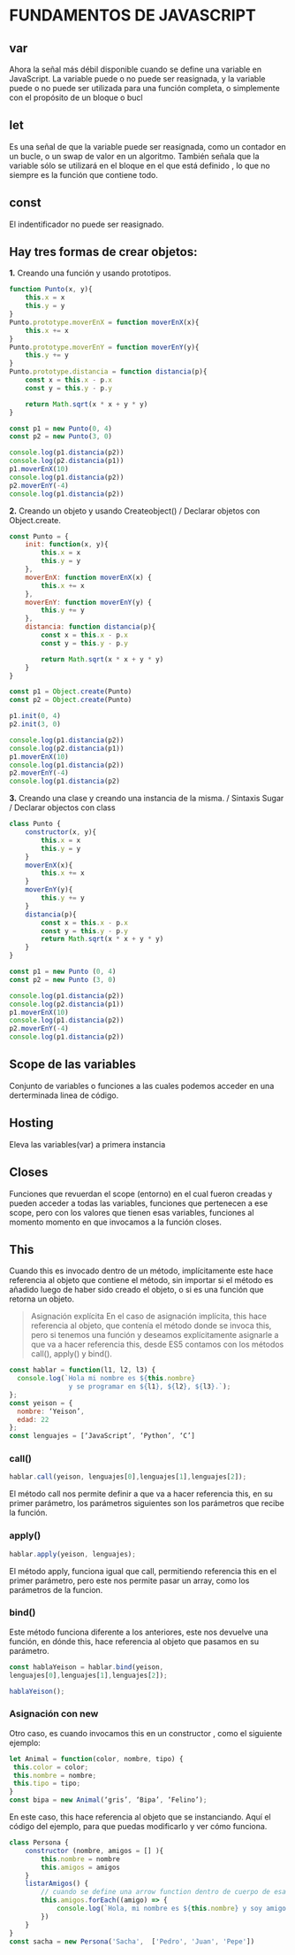 # FUNDAMENTOS DE JAVASCRIPT

## var
Ahora la señal más débil disponible cuando se define una variable en JavaScript. La variable puede o no puede ser reasignada, y la variable puede o no puede ser utilizada para una función completa, o simplemente con el propósito de un bloque o bucl

## let
Es una señal de que la variable puede ser reasignada, como un contador en un bucle, o un swap de valor en un algoritmo. También señala que la variable sólo se utilizará en el bloque en el que está definido , lo que no siempre es la función que contiene todo.

## const
El indentificador no puede ser reasignado.

## Hay tres formas de crear objetos:

**1.** Creando una función y usando prototipos.

```javascript
function Punto(x, y){
	this.x = x
	this.y = y
}
Punto.prototype.moverEnX = function moverEnX(x){
	this.x += x
}
Punto.prototype.moverEnY = function moverEnY(y){
	this.y += y
}
Punto.prototype.distancia = function distancia(p){
	const x = this.x - p.x
	const y = this.y - p.y

	return Math.sqrt(x * x + y * y)
}

const p1 = new Punto(0, 4)
const p2 = new Punto(3, 0)

console.log(p1.distancia(p2))
console.log(p2.distancia(p1))
p1.moverEnX(10)
console.log(p1.distancia(p2))
p2.moverEnY(-4)
console.log(p1.distancia(p2))
```

**2.** Creando un objeto y usando Createobject() / Declarar objetos con Object.create.

```javascript
const Punto = {
	init: function(x, y){
		this.x = x
		this.y = y
	},
	moverEnX: function moverEnX(x) {
		this.x += x
	},
	moverEnY: function moverEnY(y) {
		this.y += y
	},
	distancia: function distancia(p){
		const x = this.x - p.x
		const y = this.y - p.y

		return Math.sqrt(x * x + y * y)
	}
}

const p1 = Object.create(Punto)
const p2 = Object.create(Punto)

p1.init(0, 4)
p2.init(3, 0)

console.log(p1.distancia(p2))
console.log(p2.distancia(p1))
p1.moverEnX(10)
console.log(p1.distancia(p2))
p2.moverEnY(-4)
console.log(p1.distancia(p2)
```

**3.** Creando una clase y creando una instancia de la misma. / Sintaxis Sugar / Declarar objectos con class

```javascript
class Punto {
	constructor(x, y){
		this.x = x
		this.y = y
	}
	moverEnX(x){
		this.x += x
	}
	moverEnY(y){
		this.y += y
	}
	distancia(p){
		const x = this.x - p.x
		const y = this.y - p.y
		return Math.sqrt(x * x + y * y)
	}
}

const p1 = new Punto (0, 4)
const p2 = new Punto (3, 0)

console.log(p1.distancia(p2))
console.log(p2.distancia(p1))
p1.moverEnX(10)
console.log(p1.distancia(p2))
p2.moverEnY(-4)
console.log(p1.distancia(p2))
```

## Scope de las variables
Conjunto de variables o funciones a las cuales podemos acceder en una derterminada linea de código.

## Hosting
Eleva las variables(var) a primera instancia

## Closes
Funciones que revuerdan el scope (entorno) en el cual fueron creadas y pueden acceder a todas las variables, funciones que pertenecen a ese scope, pero con los valores que tienen esas variables, funciones al momento momento en que invocamos a la función closes.

## This
Cuando this es invocado dentro de un método, implícitamente este hace referencia al objeto que contiene el método, sin importar si el método es añadido luego de haber sido creado el objeto, o si es una función que retorna un objeto.

> Asignación explícita
En el caso de asignación implícita, this hace referencia al objeto, que contenía el método donde se invoca this, pero si tenemos una función y deseamos explícitamente asignarle a que va a hacer referencia this, desde ES5 contamos con los métodos call(), apply() y bind().

```javascript
const hablar = function(l1, l2, l3) {
  console.log(`Hola mi nombre es ${this.nombre}
               y se programar en ${l1}, ${l2}, ${l3}.`);
};
const yeison = {
  nombre: ‘Yeison’,
  edad: 22
};
const lenguajes = [‘JavaScript’, ‘Python’, ‘C’]
```
### call()
```javascript
hablar.call(yeison, lenguajes[0],lenguajes[1],lenguajes[2]);
```

El método call nos permite definir a que va a hacer referencia this, en su primer parámetro, los parámetros siguientes son los parámetros que recibe la función.


### apply()
```javascript
hablar.apply(yeison, lenguajes);
```
El método apply, funciona igual que call, permitiendo referencia this en el primer parámetro, pero este nos permite pasar un array, como los parámetros de la funcion.


### bind()
Este método funciona diferente a los anteriores, este nos devuelve una función, en dónde this, hace referencia al objeto que pasamos en su parámetro.

```javascript
const hablaYeison = hablar.bind(yeison,
lenguajes[0],lenguajes[1],lenguajes[2]);

hablaYeison();
```

### Asignación con new
Otro caso, es cuando invocamos this en un constructor , como el siguiente ejemplo:

```javascript
let Animal = function(color, nombre, tipo) {
 this.color = color;
 this.nombre = nombre;
 this.tipo = tipo;
}
const bipa = new Animal(‘gris’, ‘Bipa’, ‘Felino’);
```
En este caso, this hace referencia al objeto que se instanciando.
Aquí el código del ejemplo, para que puedas modificarlo y ver cómo funciona.

``` javascript
class Persona {
	constructor (nombre, amigos = [] ){
		this.nombre = nombre
		this.amigos = amigos
	}
	listarAmigos() {
		// cuando se define una arrow function dentro de cuerpo de esa función "this" va a tomar el valor que tiene "this" fuera del contexto en el cual fue declarada la función.
		this.amigos.forEach((amigo) => {
			console.log(`Hola, mi nombre es ${this.nombre} y soy amigo de ${amigo}`)
		})
	}
}
const sacha = new Persona('Sacha',  ['Pedro', 'Juan', 'Pepe'])
```